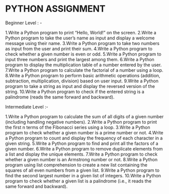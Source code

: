 # PYTHON ASSIGNMENT 
Beginner Level : -

1.Write a Python program to print “Hello, World!” on the screen.
2.Write a Python program to take the user’s name as input and display a welcome message using their name.
3.Write a Python program to take two numbers as input from the user and print their sum.
4.Write a Python program to check whether a given number is even or odd.
5.Write a Python program to input three numbers and print the largest among them.
6.Write a Python program to display the multiplication table of a number entered by the user.
7.Write a Python program to calculate the factorial of a number using a loop.
8.Write a Python program to perform basic arithmetic operations (addition, subtraction, multiplication, division) based on user input.
9.Write a Python program to take a string as input and display the reversed version of the string.
10.Write a Python program to check if the entered string is a palindrome (reads the same forward and backward).

Intermediate Level :-

1.Write a Python program to calculate the sum of all digits of a given number (including handling negative numbers).
2.Write a Python program to print the first n terms of the Fibonacci series using a loop.
3.Write a Python program to check whether a given number is a prime number or not.
4.Write a Python program to count and display the frequency of each character in a given string.
5.Write a Python program to find and print all the factors of a given number.
6.Write a Python program to remove duplicate elements from a list and display the unique elements.
7.Write a Python program to check whether a given number is an Armstrong number or not.
8.Write a Python program using list comprehension to create a new list containing the squares of all even numbers from a given list.
9.Write a Python program to find the second largest number in a given list of integers.
10.Write a Python program to check whether a given list is a palindrome (i.e., it reads the same forward and backward).
